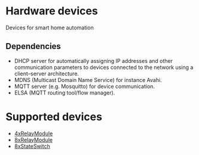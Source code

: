 # Hardware devices
Devices for smart home automation

## Dependencies
- DHCP server for automatically assigning IP addresses and other communication parameters to devices connected to the network using a client–server architecture.
- MDNS (Multicast Domain Name Service) for instance Avahi.
- MQTT server (e.g. Mosquitto) for device communication.
- ELSA (MQTT routing tool/flow manager).

# Supported devices
- [4xRelayModule](./4xRelayModule/README.md)
- [8xRelayModule](./8xRelayModule/README.md)
- [8xStateSwitch](./8xStateSwitch/README.md)